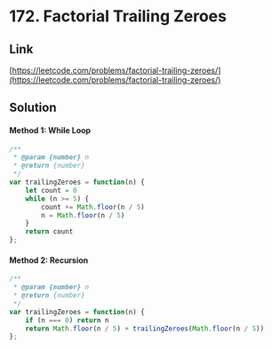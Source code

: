 # 172. Factorial Trailing Zeroes

<a name="SXphG"></a>
## Link
[https://leetcode.com/problems/factorial-trailing-zeroes/](https://leetcode.com/problems/factorial-trailing-zeroes/)
<a name="9OPAA"></a>
## Solution
<a name="VOW5X"></a>
#### Method 1: While Loop
```javascript
/**
 * @param {number} n
 * @return {number}
 */
var trailingZeroes = function(n) {
    let count = 0
    while (n >= 5) {
        count += Math.floor(n / 5)
        n = Math.floor(n / 5)
    }
    return count
};
```
<a name="HnoK8"></a>
#### Method 2: Recursion
```javascript
/**
 * @param {number} n
 * @return {number}
 */
var trailingZeroes = function(n) {
    if (n === 0) return n
    return Math.floor(n / 5) + trailingZeroes(Math.floor(n / 5))
};
```


